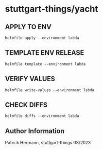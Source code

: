 # stuttgart-things/yacht

## APPLY TO ENV
```
helmfile apply --environment labda
```

## TEMPLATE ENV RELEASE
```
helmfile template --environment labda
```

## VERIFY VALUES
```
helmfile write-values --environment labda
```

## CHECK DIFFS
```
helmfile diffs --environment labda
```

Author Information
------------------
Patrick Hermann, stuttgart-things 03/2023